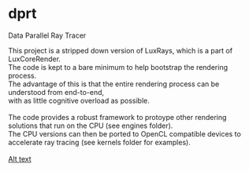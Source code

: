 # dprt
Data Parallel Ray Tracer

This project is a stripped down version of LuxRays, which is a part of LuxCoreRender.\
The code is kept to a bare minimum to help bootstrap the rendering process.\
The advantage of this is that the entire rendering process can be understood from end-to-end,\
with as little cognitive overload as possible.
<br><br>
The code provides a robust framework to protoype other rendering solutions that run on the CPU (see engines folder).
<br>
The CPU versions can then be ported to OpenCL compatible devices to accelerate ray tracing (see kernels folder for examples).
<br><br>
[Alt text](controlflow.png "Render process")
